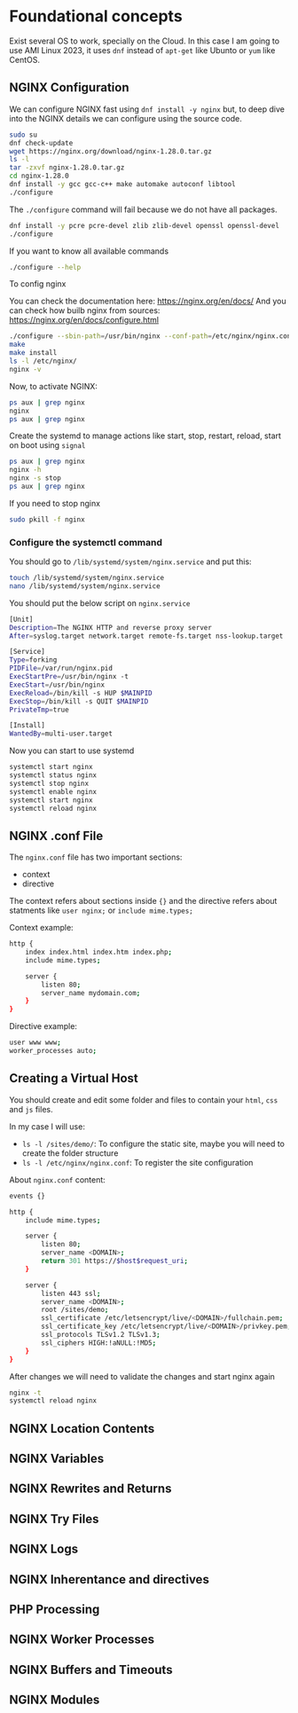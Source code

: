 # Foundational concepts

Exist several OS to work, specially on the Cloud. In this case I am going to use AMI Linux 2023, it uses `dnf` instead of `apt-get` like Ubunto or `yum` like CentOS.

## NGINX Configuration

We can configure NGINX fast using `dnf install -y nginx` but, to deep dive into the NGINX details we can configure using the source code. 

```sh
sudo su
dnf check-update
wget https://nginx.org/download/nginx-1.28.0.tar.gz
ls -l
tar -zxvf nginx-1.28.0.tar.gz
cd nginx-1.28.0
dnf install -y gcc gcc-c++ make automake autoconf libtool
./configure
```

The `./configure` command will fail because we do not have all packages.

```sh
dnf install -y pcre pcre-devel zlib zlib-devel openssl openssl-devel
./configure
```

If you want to know all available commands

```sh
./configure --help
```

To config nginx

You can check the documentation here: https://nginx.org/en/docs/
And you can check how builb nginx from sources: https://nginx.org/en/docs/configure.html

```sh
./configure --sbin-path=/usr/bin/nginx --conf-path=/etc/nginx/nginx.conf --error-log-path=/var/log/nginx/error.log --http-log-path=/var/log/nginx/access.log --with-pcre --pid-path=/var/run/nginx.pid --with-http_ssl_module
make
make install
ls -l /etc/nginx/
nginx -v
```

Now, to activate NGINX:

```sh
ps aux | grep nginx
nginx
ps aux | grep nginx
```

Create the systemd to manage actions like start, stop, restart, reload, start on boot using `signal`

```bash
ps aux | grep nginx
nginx -h
nginx -s stop
ps aux | grep nginx
```

If you need to stop nginx

```sh
sudo pkill -f nginx
```

### Configure the systemctl command

You should go to `/lib/systemd/system/nginx.service` and put this:

```bash
touch /lib/systemd/system/nginx.service
nano /lib/systemd/system/nginx.service
```

You should put the below script on `nginx.service`

```sh
[Unit]
Description=The NGINX HTTP and reverse proxy server
After=syslog.target network.target remote-fs.target nss-lookup.target

[Service]
Type=forking
PIDFile=/var/run/nginx.pid
ExecStartPre=/usr/bin/nginx -t
ExecStart=/usr/bin/nginx
ExecReload=/bin/kill -s HUP $MAINPID
ExecStop=/bin/kill -s QUIT $MAINPID
PrivateTmp=true

[Install]
WantedBy=multi-user.target
```

Now you can start to use systemd

```bash
systemctl start nginx
systemctl status nginx
systemctl stop nginx
systemctl enable nginx
systemctl start nginx
systemctl reload nginx
```

## NGINX .conf File

The `nginx.conf` file has two important sections:
* context
* directive

The context refers about sections inside `{}` and the directive refers about statments like `user nginx;` or `include mime.types;`

Context example:

```bash
http {
    index index.html index.htm index.php;
    include mime.types;

    server {
        listen 80;
        server_name mydomain.com;
    }
}
```

Directive example:

```bash
user www www;
worker_processes auto;
```

## Creating a Virtual Host

You should create and edit some folder and files to contain your `html`, `css` and `js` files.

In my case I will use: 

* `ls -l /sites/demo/`: To configure the static site, maybe you will need to create the folder structure
* `ls -l /etc/nginx/nginx.conf`: To register the site configuration

About `nginx.conf` content:

```sh
events {}

http {
    include mime.types;

    server {
        listen 80;
        server_name <DOMAIN>;
        return 301 https://$host$request_uri;
    }

    server {
        listen 443 ssl;
        server_name <DOMAIN>;
        root /sites/demo;
        ssl_certificate /etc/letsencrypt/live/<DOMAIN>/fullchain.pem;
        ssl_certificate_key /etc/letsencrypt/live/<DOMAIN>/privkey.pem;
        ssl_protocols TLSv1.2 TLSv1.3;
        ssl_ciphers HIGH:!aNULL:!MD5;
    }
}
```

After changes we will need to validate the changes and start nginx again

```bash
nginx -t
systemctl reload nginx
```

## NGINX Location Contents

## NGINX Variables

## NGINX Rewrites and Returns

## NGINX Try Files

## NGINX Logs

## NGINX Inherentance and directives

## PHP Processing

## NGINX Worker Processes

## NGINX Buffers and Timeouts

## NGINX Modules
